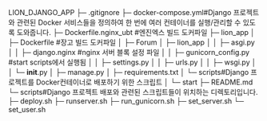 LION_DJANGO_APP
├─ .gitignore
├─ docker-compose.yml#Django 프로젝트와 관련된 Docker 서비스들을 정의하여 한 번에 여러 컨테이너를 실행/관리할 수 있도록 도와줍니다.
├─ Dockerfile.nginx_ubt #엔진엑스 빌드 도커파일
├─ lion_app
│  ├─ Dockerfile #장고 빌드 도커파일
│  ├─ Forum
│  ├─ lion_app
│  │  ├─ asgi.py 
│  │  ├─ django.nginx #nginx 서버 블록 설정 파일
│  │  ├─ gunicorn_config.py #start scripts에서 실행됨
│  │  ├─ settings.py
│  │  ├─ urls.py
│  │  ├─ wsgi.py
│  │  └─ __init__.py
│  ├─ manage.py
│  ├─ requirements.txt
│  └─ scripts#Django 프로젝트를 Docker컨테이너로 배포하기 위한 스크립트
│     └─ start
├─ README.md
└─ scripts#Django 프로젝트 배포와 관련된 스크립트들이 위치하는 디렉토리입니다.
   ├─ deploy.sh
   ├─ runserver.sh
   ├─ run_gunicorn.sh
   ├─ set_server.sh
   └─ set_user.sh
